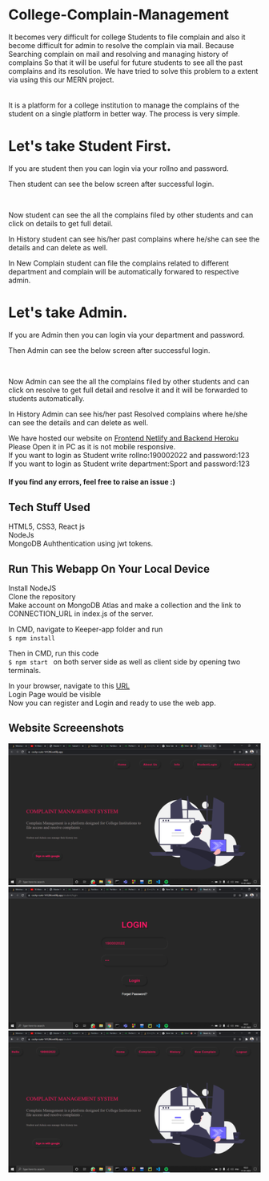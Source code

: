 # College-Complain-Management
It becomes very difficult for college Students to file complain and also it become difficult for admin to resolve the complain via mail. Because Searching complain on mail
and resolving and managing history of complains So that it will be useful for future students to see all the past complains and its resolution. We have tried to solve this problem to a extent via using this our MERN project.</br></br></br>
It is a platform for a college institution to manage the complains of the student on a single platform in better way. The process is very simple.</br>
# Let's take Student First.
If you are student then you can login via your rollno and password.
<image>

Then student can see the below screen after successful login.
 
<image>
  
Now student can see the all the complains filed by other students and can click on details to get full detail.
<image>
  
  
In History student can see his/her past complains where he/she can see the details and can delete as well.
<Image>
  
  
  
 In New Complain student can file the complains related to different department and complain will be automatically forwared to respective admin.
 <Image></br>
   
# Let's take Admin.
If you are Admin then you can login via your department and password.
<image>

Then Admin can see the below screen after successful login.

<image>

Now Admin can see the all the complains filed by other students and can click on resolve to get full detail and resolve it and it will be forwarded to students automatically.
<image>


In History Admin can see his/her past Resolved complains where he/she can see the details and can delete as well.
<Image>


We have hosted our website on [Frontend Netlify and Backend Heroku ](https://cocky-curie-141286.netlify.app/)</br>
 Please Open it in PC as it is not mobile responsive.</br>
 If you want to login as Student write rollno:190002022 and password:123</br>
If you want to login as Student write department:Sport and password:123
  
#### If you find any errors, feel free to raise an issue :)  
  
## Tech Stuff Used
HTML5, CSS3, React js    
NodeJs    
MongoDB 
Auhthentication using jwt tokens.  
## Run This Webapp On Your Local Device
Install NodeJS    
Clone the repository  
Make account on MongoDB Atlas and make a collection and the link to CONNECTION_URL in index.js of the server. 
   
In CMD, navigate to Keeper-app folder and run   
`$ npm install`   

Then in CMD, run this code  
`$ npm start ` on both server side as well as client side by opening two terminals.
   
In your browser, navigate to this [URL](http://localhost:3000)  
Login Page would be visible  
Now you can register and Login and ready to use the web app. 
   
## Website Screeenshots    
![Login Page](images/1.png)   
![Register page](images/2.png)      
![Main page](images/3.png)    
   
   

